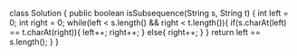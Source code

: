 class Solution {
    public boolean isSubsequence(String s, String t) {
        int left = 0;
        int right = 0;
        while(left < s.length() && right < t.length()){
            if(s.charAt(left) == t.charAt(right)){
                left++;
                right++;
            }
            else{
                right++;
            }
        }
        return left == s.length();
    }
}

